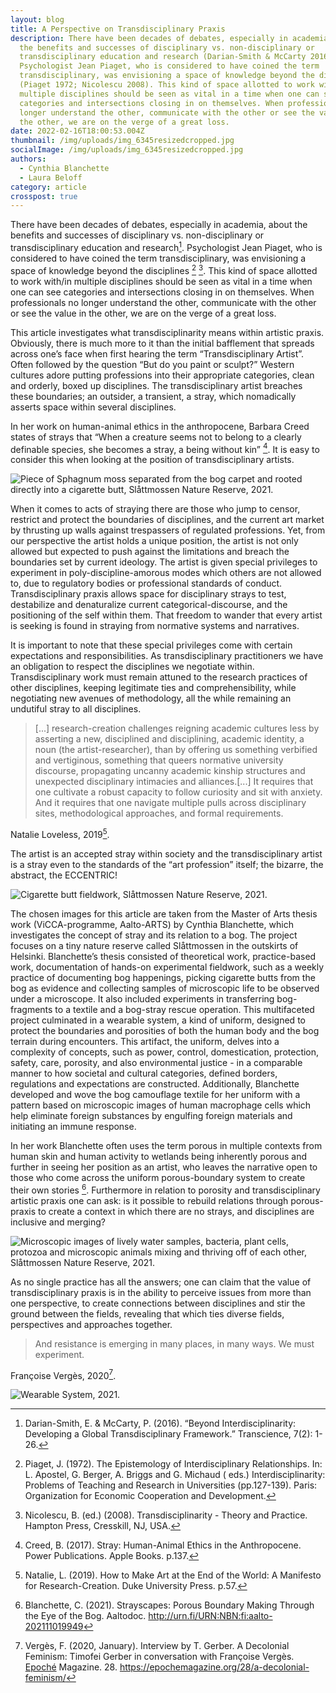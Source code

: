 ```yaml
---
layout: blog
title: A Perspective on Transdisciplinary Praxis
description: There have been decades of debates, especially in academia, about
  the benefits and successes of disciplinary vs. non-disciplinary or
  transdisciplinary education and research (Darian-Smith & McCarty 2016).
  Psychologist Jean Piaget, who is considered to have coined the term
  transdisciplinary, was envisioning a space of knowledge beyond the disciplines
  (Piaget 1972; Nicolescu 2008). This kind of space allotted to work with/in
  multiple disciplines should be seen as vital in a time when one can see
  categories and intersections closing in on themselves. When professionals no
  longer understand the other, communicate with the other or see the value in
  the other, we are on the verge of a great loss.
date: 2022-02-16T18:00:53.004Z
thumbnail: /img/uploads/img_6345resizedcropped.jpg
socialImage: /img/uploads/img_6345resizedcropped.jpg
authors:
  - Cynthia Blanchette
  - Laura Beloff
category: article
crosspost: true
---
```

There have been decades of debates, especially in academia, about the benefits and successes of disciplinary vs. non-disciplinary or transdisciplinary education and research[^1]. Psychologist Jean Piaget, who is considered to have coined the term transdisciplinary, was envisioning a space of knowledge beyond the disciplines [^2] [^3]. This kind of space allotted to work with/in multiple disciplines should be seen as vital in a time when one can see categories and intersections closing in on themselves. When professionals no longer understand the other, communicate with the other or see the value in the other, we are on the verge of a great loss.

This article investigates what transdisciplinarity means within artistic praxis. Obviously, there is much more to it than the initial bafflement that spreads across one’s face when first hearing the term “Transdisciplinary Artist”. Often followed by the question “But do you paint or sculpt?” Western cultures adore putting professions into their appropriate categories, clean and orderly, boxed up disciplines. The transdisciplinary artist breaches these boundaries; an outsider, a transient, a stray, which nomadically asserts space within several disciplines. 

In her work on human-animal ethics in the anthropocene, Barbara Creed states of strays that “When a creature seems not to belong to a clearly definable species, she becomes a stray, a being without kin” [^4]. It is easy to consider this when looking at the position of transdisciplinary artists.

![](/img/uploads/yfoi1168-1-1-.jpeg "Piece of Sphagnum moss separated from the bog carpet and rooted directly into a cigarette butt, Slåttmossen Nature Reserve, 2021.")

When it comes to acts of straying there are those who jump to censor, restrict and protect the boundaries of disciplines, and the current art market by thrusting up walls against trespassers of regulated professions. Yet, from our perspective the artist holds a unique position, the artist is not only allowed but expected to push against the limitations and breach the boundaries set by current ideology. The artist is given special privileges to experiment in poly-discipline-amorous modes which others are not allowed to, due to regulatory bodies or professional standards of conduct. Transdisciplinary praxis allows space for disciplinary strays to test, destabilize and denaturalize current categorical-discourse, and the positioning of the self within them. That freedom to wander that every artist is seeking is found in straying from normative systems and narratives.

It is important to note that these special privileges come with certain expectations and responsibilities. As transdisciplinary practitioners we have an obligation to respect the disciplines we negotiate within. Transdisciplinary work must remain attuned to the research practices of other disciplines, keeping legitimate ties and comprehensibility, while negotiating new avenues of methodology, all the while remaining an undutiful stray to all disciplines. 

> \[...] research-creation challenges reigning academic cultures less by asserting a new, disciplined and disciplining, academic identity, a noun (the artist-researcher), than by offering us something verbified and vertiginous, something that queers normative university discourse, propagating uncanny academic kinship structures and unexpected disciplinary intimacies and alliances.\[...] It requires that one cultivate a robust capacity to follow curiosity and sit with anxiety. And it requires that one navigate multiple pulls across disciplinary sites, methodological approaches, and formal requirements. 

 Natalie Loveless, 2019[^5].



The artist is an accepted stray within society and the transdisciplinary artist is a stray even to the standards of the “art profession” itself; the bizarre, the abstract, the ECCENTRIC!  

![](/img/uploads/slattmossen-butts-2-2021.jpg "Cigarette butt fieldwork, Slåttmossen Nature Reserve, 2021.")

The chosen images for this article are taken from the Master of Arts thesis work (ViCCA-programme, Aalto-ARTS) by Cynthia Blanchette, which investigates the concept of stray and its relation to a bog. The project focuses on a tiny nature reserve called Slåttmossen in the outskirts of Helsinki. Blanchette’s thesis consisted of theoretical work, practice-based work, documentation of hands-on experimental fieldwork, such as a weekly practice of documenting bog happenings, picking cigarette butts from the bog as evidence and collecting samples of microscopic life to be observed under a microscope. It also included experiments in transferring bog-fragments to a textile and a bog-stray rescue operation. This multifaceted project culminated in a wearable system, a kind of uniform, designed to protect the boundaries and porosities of both the human body and the bog terrain during encounters. This artifact, the uniform, delves into a complexity of concepts, such as power, control, domestication, protection, safety, care, porosity, and also environmental justice - in a comparable manner to how societal and cultural categories, defined borders, regulations and expectations are constructed. Additionally, Blanchette developed and wove the bog camouflage textile for her uniform with a pattern based on microscopic images of human macrophage cells which help eliminate foreign substances by engulfing foreign materials and initiating an immune response. 

In her work Blanchette often uses the term porous in multiple contexts from human skin and human activity to wetlands being inherently porous and further in seeing her position as an artist, who leaves the narrative open to those who come across the uniform porous-boundary system to create their own stories [^6]. Furthermore in relation to porosity and transdisciplinary artistic praxis one can ask: is it possible to rebuild relations through porous-praxis to create a context in which there are no strays, and disciplines are inclusive and merging?

![](/img/uploads/slattmosen-biofilia-2-2021-1-.jpg "Microscopic images of lively water samples, bacteria, plant cells, protozoa and microscopic animals mixing and thriving off of each other, Slåttmossen Nature Reserve, 2021.")

As no single practice has all the answers; one can claim that the value of transdisciplinary praxis is in the ability to perceive issues from more than one perspective, to create connections between disciplines and stir the ground between the fields, revealing that which ties diverse fields, perspectives and approaches together.

> And resistance is emerging in many places, in many ways. We must experiment.

Françoise Vergès, 2020[^7].



![](/img/uploads/img_6546resized.jpg "Wearable System, 2021.")

[^1]: Darian-Smith, E. & McCarty, P. (2016). “Beyond Interdisciplinarity: Developing a Global Transdisciplinary Framework.” Transcience, 7(2): 1-26.

[^2]: Piaget, J. (1972). The Epistemology of Interdisciplinary Relationships. In: L. Apostel, G. Berger, A. Briggs and G. Michaud ( eds.) Interdisciplinarity: Problems of Teaching and Research in Universities (pp.127-139). Paris: Organization for Economic Cooperation and Development. 

[^3]: Nicolescu, B. (ed.) (2008). Transdisciplinarity - Theory and Practice. Hampton Press, Cresskill, NJ, USA.

[^4]: Creed, B. (2017). Stray: Human-Animal Ethics in the Anthropocene. Power Publications. Apple Books. p.137.

[^5]: Natalie, L. (2019). How to Make Art at the End of the World: A Manifesto for Research-Creation. Duke University Press. p.57.

[^6]: Blanchette, C. (2021). Strayscapes: Porous Boundary Making Through the Eye of the Bog. Aaltodoc. <http://urn.fi/URN:NBN:fi:aalto-202111019949>

[^7]: Vergès, F. (2020, January). Interview by T. Gerber. A Decolonial Feminism: Timofei Gerber in conversation with Françoise Vergès. [Epoché](https://epochemagazine.org/) Magazine. 28. <https://epochemagazine.org/28/a-decolonial-feminism/>